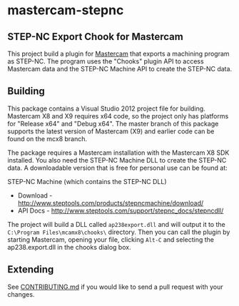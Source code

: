 mastercam-stepnc
=======

STEP-NC Export Chook for Mastercam
--

This project build a plugin for [Mastercam](http:://www.mastercam.com)
that exports a machining program as STEP-NC.  The program uses the
"Chooks" plugin API to access Mastercam data and the STEP-NC Machine
API to create the STEP-NC data.   

## Building

This package contains a Visual Studio 2012 project file for building.
Mastercam X8 and X9 requires x64 code, so the project only has platforms
for "Release x64" and "Debug x64".   The master branch of this package
supports the latest version of Mastercam (X9) and earlier code can be 
found on the mcx8 branch.

The package requires a Mastercam installation with the Mastercam X8
SDK installed.  You also need the STEP-NC Machine DLL to create the
STEP-NC data.  A downloadable version that is free for personal use
can be found at:

STEP-NC Machine (which contains the STEP-NC DLL)

 - Download - http://www.steptools.com/products/stepncmachine/download/
 - API Docs - http://www.steptools.com/support/stepnc_docs/stepncdll/

The project will build a DLL called `ap238export.dll` and will output
it to the `C:\Program Files\mcamx8\chooks\` directory.  Then you can
call the plugin by starting Mastercam, opening your file, clicking
`Alt-C` and selecting the ap238.export.dll in the chooks dialog box.

## Extending

See [CONTRIBUTING.md](CONTRIBUTING.md) if you would like to send a
pull request with your changes.
